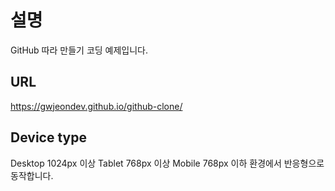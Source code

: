 # 설명

GitHub 따라 만들기 코딩 예제입니다.

## URL

https://gwjeondev.github.io/github-clone/

## Device type

Desktop 1024px 이상
Tablet 768px 이상
Mobile 768px 이하 환경에서 반응형으로 동작합니다.
